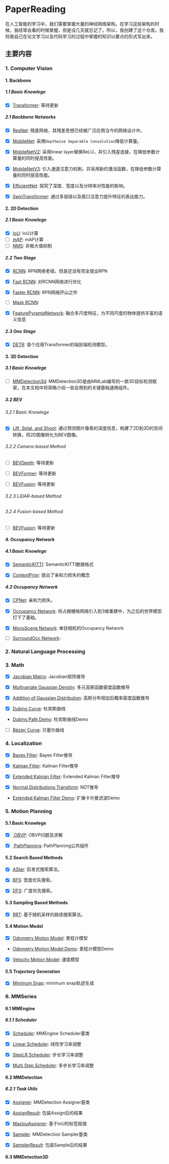 <!--
 * @Author: LOTEAT
 * @Date: 2024-07-23 17:11:31
-->
# PaperReading
在人工智能的学习中，我们需要掌握大量的神经网络架构。在学习这些架构的时候，我经常会看的时候掌握，但是没几天就忘记了。所以，我创建了这个仓库。我将我自己在论文学习以及代码学习的过程中掌握的知识以要点的形式写出来。

## 主要内容
### 1. Computer Vision


#### 1. Backbone

##### 1.1 Basic Knowlege
- [x] <a href='ComputerVision/Basic/Transformer/transformer.md'>Transformer</a>: 等待更新


##### 2.1 Backbone Networks
- [x] <a href='ComputerVision/Backbone/ResNet/resnet.md'>ResNet</a>: 残差网络，其残差思想已经被广泛应用当今的网络设计中。

- [x] <a href='ComputerVision/Backbone/MobileNet/mobilenet.md'>MobileNet</a>: 采用`Depthwise Separable Convolution`降低计算量。

- [x] <a href='ComputerVision/Backbone/MobileNetV2/mobilenetv2.md'>MobileNetV2</a>: 采用linear layer替换ReLU，并引入残差连接，在降低参数计算量的同时提高性能。

- [x] <a href='ComputerVision/Backbone/MobileNetV3/mobilenetv3.md'>MobileNetV3</a>: 引入通道注意力机制，并采用新的激活函数，在降低参数计算量的同时提高性能。

- [x] <a href='ComputerVision/Backbone/EfficientNet/efficientnet.md'>EfficientNet</a>: 探究了深度、宽度以及分辨率对性能的影响。

- [x] <a href='ComputerVision/Backbone/SwinTransformer/swin_transformer.md'>SwinTransformer</a>: 通过多层级以及窗口注意力提升特征的表达能力。


#### 2. 2D Detection

##### 2.1 Basic Knowlege

- [x] <a href='ComputerVision/2DObjectDetection/Basic/IoU/iou.md'>IoU</a>: IoU计算
- [ ] <a href='ComputerVision/2DObjectDetection/Basic/mAP/mAP.md'>mAP</a>: mAP计算
- [ ] <a href='ComputerVision/2DObjectDetection/Basic/NMS/nms.md'>NMS</a>: 非极大值抑制

##### 2.2 Two Stage

- [x] <a href='ComputerVision/2DObjectDetection/RCNN/rcnn.md'>RCNN</a>: RPN网络老祖，但是还没有完全提出RPN

- [x] <a href='ComputerVision/2DObjectDetection/FastRCNN/fast_rcnn.md'>Fast RCNN</a>: 对RCNN网络进行优化

- [x] <a href='ComputerVision/2DObjectDetection/FasterRCNN/faster_rcnn.md'>Faster RCNN</a>: RPN网络开山之作

- [ ] <a href='ComputerVision/2DObjectDetection/MaskRCNN/mask_rcnn.md'>Mask RCNN</a>: 

- [x] <a href='ComputerVision/2DObjectDetection/FeaturePyramidNetwork/feature_pyramid_network.md'>FeaturePyramidNetwork</a>: 融合多尺度特征，为不同尺度的物体提供丰富的语义信息


##### 2.3 One Stage
- [x] <a href='ComputerVision/2DObjectDetection/DETR/detr.md'>DETR</a>: 首个应用Transformer的端到端检测模型。


#### 3. 3D Detection


##### 3.1 Basic Knowlege

- [ ] <a href='ComputerVision/Basic/mmdection3d.md'>MMDetection3d</a>: MMDetection3D是由MMLab编写的一款3D目标检测框架，在本文档中将简略介绍一些会用到的关键基础通用组件。

##### 3.2 BEV

###### 3.2.1 Basic Knowlege

- [x] <a href='ComputerVision/3DObjectDetection/BEV/Basic/LSS/lss.md'>Lift, Splat, and Shoot</a>: 通过预测图片像素的深度信息，构建了2D到3D的空间转换，将2D图像转化为BEV图像。

###### 3.2.2 Camera-based Method
- [ ] <a href='ComputerVision/3DObjectDetection/BEV/BEVDepth/bevdepth.md'>BEVDepth</a>: 等待更新

- [ ] <a href='ComputerVision/3DObjectDetection/BEV/BEVFormer/bevformer.md'>BEVFormer</a>: 等待更新

- [ ] <a href='ComputerVision/3DObjectDetection/BEV/BEVFusion/bevfusion.md'>BEVFusion</a>: 等待更新

###### 3.2.3 LiDAR-based Method

###### 3.2.4 Fusion-based Method

- [ ] <a href='ComputerVision/3DObjectDetection/BEV/BEVFusion/bevfusion.md'>BEVFusion</a>: 等待更新


#### 4. Occupancy Network

##### 4.1 Basic Knowlege
- [x] <a href='ComputerVision/Occupancy/Basic/SemanticKITTI/semantic_kitti.md'>SemanticKITTI</a>: SemanticKITTI数据格式

- [x] <a href='ComputerVision/Occupancy/Basic/ContextPrior/context_prior.md'>ContextPrior</a>: 提出了亲和力损失的概念



##### 4.2 Occupancy Network
- [x] <a href='ComputerVision/Occupancy/Basic/ContextPrior/context_prior.md'>CPNet</a>: 亲和力损失。

- [x] <a href='ComputerVision/Occupancy/OccupancyNetwork/occupancy_network.md'>Occupancy Network</a>: 将占据栅格网络引入到3维重建中，为之后的世界模型打下了基础。

- [x] <a href='ComputerVision/Occupancy/MonoScene/mono_scene.md'>MonoScene Network</a>: 单目相机的Occupancy Network

- [ ] <a href='ComputerVision/Occupancy/SurroundOcc/surround_occ.md'>SurroundOcc Network</a>: 





### 2. Natural Language Processing

### 3. Math

- [x] <a href='Math/Jacobian/jacobian.md'>Jacobian Matrix</a>: Jacobian矩阵推导

- [x] <a href='Math/MultivariateGaussianDensity/multivariate_gaussian_density.md'>Multivariate Gaussian Density</a>: 多元高斯函数密度函数推导

- [x] <a href='Math/GaussianAddition/gaussian_addition.md'>Addition of Gaussian Distribution</a>: 高斯分布相加后概率密度函数推导

- [x] <a href='Math/DubinsCurve/dubins_curve.md'>Dubins Curve</a>: 杜宾斯曲线

-  <a href='https://github.com/LOTEAT/DubinsPath-Demo'> Dubins Path Demo</a>: 杜宾斯曲线Demo

- [ ] <a href='Math/BézierCurve/bézier_curve.md'>Bézier Curve</a>: 贝塞尔曲线

### 4. Localization
- [x] <a href='Localization/BayesFilter/bayes_filter.md'>Bayes Filter</a>: Bayes Filter推导

- [x] <a href='Localization/KalmanFilter/kalman_filter.md'>Kalman Filter</a>: Kalman Filter推导

- [x] <a href='Localization/ExtendedKalmanFilter/extended_kalman_filter.md'>Extended Kalman Filter</a>: Extended Kalman Filter推导

- [x] <a href='Localization/NormalDistributionsTransform/normal_distributions_transform.md'>Normal Distributions Transform</a>: NDT推导

-  <a href='https://github.com/LOTEAT/EKF-Demo'> Extended Kalman Filter Demo</a>: 扩展卡尔曼滤波Demo


### 5. Motion Planning

#### 5.1 Basic Knowlege
- [x] <a href='MotionPlanning/Basic/OBVP/obvp.md'> OBVP</a>: OBVP问题及求解

- [x] <a href='MotionPlanning/Basic/PathPlanning/path_planning.md'> PathPlanning</a>: PathPlanning公共组件



#### 5.2 Search Based Methods
- [x] <a href='MotionPlanning/SearchBased/AStar/astar.md'>AStar</a>: 启发式搜索算法。

- [x] <a href='MotionPlanning/SearchBased/BFS/bfs.md'>BFS</a>: 宽度优先搜索。

- [x] <a href='MotionPlanning/SearchBased/DFS/dfs.md'>DFS</a>: 广度优先搜索。

#### 5.3 Sampling Based Methods
- [x] <a href='MotionPlanning/SamplingBased/RRT/rrt.md'>RRT</a>: 基于随机采样的路径搜索算法。

#### 5.4 Motion Model
- [x] <a href='MotionPlanning/MotionModel/OdometryMotionModel/odometry_motion_model.md'>Odometry Motion Model</a>: 里程计模型
- <a href='https://github.com/LOTEAT/OdometryModelDemo'> Odometry Motion Model Demo</a>: 里程计模型Demo

- [x] <a href='MotionPlanning/MotionModel/VelocityMotionModel/velocity_motion_model.md'>Velocity Motion Model</a>: 速度模型

#### 5.5 Trajectory Generation

- [x] <a href='MotionPlanning/TrajectoryGeneration/MinimumSnap/minimum_snap.md'>Minimum Snap</a>: minimum snap轨迹生成

### 6. MMSeries
#### 6.1 MMEngine

##### 6.1.1 Scheduler
- [x] <a href='MMSeries/mmengine/scheduler/Basic/scheduler.md'>Scheduler</a>: MMEngine Scheduler基类

- [x] <a href='MMSeries/mmengine/scheduler/LinearScheduler/linear_scheduler.md'>Linear Scheduler</a>: 线性学习率调整

- [x] <a href='MMSeries/mmengine/scheduler/LinearScheduler/linear_scheduler.md'>StepLR Scheduler</a>: 步长学习率调整

- [x] <a href='MMSeries/mmengine/scheduler/MultiStepScheduler/multi_step_scheduler.md'>Multi Step Scheduler</a>: 多步长学习率调整

#### 6.2 MMDetection

##### 6.2.1 Task Utils
- [x] <a href='MMSeries/mmdetection/task_utils/Basic/Assigner/assigner.md'>Assigner</a>: MMDetection Assigner基类

- [x] <a href='MMSeries/mmdetection/task_utils/Basic/AssignResult/assign_result.md'>AssignResult</a>: 包装Assign后的结果

- [x] <a href='MMSeries/mmdetection/task_utils/MaxIoUAssigner/max_iou_assigner.md'>MaxIouAssigner</a>: 基于IoU的标签赋值

- [x] <a href='MMSeries/mmdetection/task_utils/Basic/Sampler/sampler.md'>Sampler</a>: MMDetection Sampler基类

- [x] <a href='MMSeries/mmdetection/task_utils/Basic/SamplingResult/sampling_result.md'>SamplerResult</a>: 包装Sample后的结果


#### 6.3 MMDetection3D